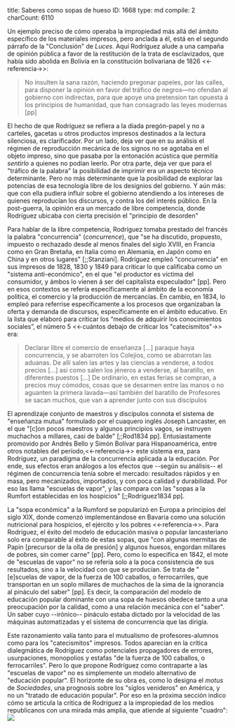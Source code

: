 title:          Saberes como sopas de hueso
ID:             1668
type:           md
compile:        2
charCount:      6110


Un ejemplo preciso de cómo operaba la impropiedad más allá del ámbito específico de los materiales impresos, pero anclada a él, está en el segundo párrafo de la "Conclusión" de *Luces*. Aquí Rodríguez alude a una campaña de opinión pública a favor de la restitución de la trata de esclavizados, que había sido abolida en Bolivia en la constitución bolivariana de 1826 <<-referencia->>:

>No insulten la sana razón, haciendo pregonar papeles, por las calles, para disponer la opinion en favor del tráfico de negros—no ofendan al gobierno con indirectas, para que apoye una pretension tan opuesta á los principios de humanidad, que han consagrado las leyes modernas [pp]

El hecho de que Rodríguez se refiera a la díada pregón-papel y no a carteles, gacetas u otros productos impresos destinados a la lectura silenciosa, es clarificador. Por un lado, deja ver que en su análisis el régimen de reproducción mecánica de los signos no se agotaba en el objeto impreso, sino que pasaba por la  entonación acústica que permitía *sentirlo* a quienes no podían leerlo. Por otra parte, deja ver que para el "tráfico de la palabra" la posibilidad de imprimir era un aspecto técnico determinante. Pero no más determinante que la posibilidad de explorar las potencias de esa tecnología libre de los designios del gobierno. Y aún más: que con ella pudiera influir sobre el gobierno atendiendo a los intereses de quienes reproducían los discursos, y contra los del interés público. En la post-guerra, la opinión era un mercado de libre competencia, donde Rodríguez ubicaba con cierta precisión el "principio de desorden"

Para hablar de la libre competencia, Rodríguez tomaba prestado del francés la palabra "concurrencia" (*concurrence*), que "se ha discutido, propuesto, impuesto o rechazado desde al menos finales del siglo XVIII, en Francia como en Gran Bretaña, en Italia como en Alemania, en Japón como en China y en otros lugares" [;;Stanziani]. Rodríguez empleó "concurrencia" en sus impresos de 1828, 1830 y 1849 para criticar lo que calificaba como un "sistema anti-económico", en el que "el productor es víctima del consumidor, y ámbos lo vienen á ser del capitalista especulador" [pp]. Pero en esos contextos se refería específicamente al ámbito de la economía política, el comercio y la producción de mercancías. En cambio, en 1834, lo empleó  para referrise específicamente a los procesos que organizaban la oferta y demanda de discursos, específicamente en el ámbito educativo. En la lista que elaboró para criticar los “medios de adquirir los conocimientos sociales”, el número 5 <<-cuántos debajo de criticar los "catecismitos"->> era:

>Declarar libre el comercio de enseñanza [...] paraque haya concurrencia, y se abarroten los Colejios, como se abarrotan las aduanas. De allí salen las artes y las ciencias a venderse, a todos precios [...] asi como salen los jéneros a venderse, al baratillo, en diferentes puestos [...] De ordinario, en estas ferias se compran, a precios muy cómodos, cosas que se desarmen entre las manos o no aguanten la primera lavada—así también del baratillo de Profesores se sacan muchos, que van a aprender junto con sus discípulos

El aprendizaje conjunto de maestros y discípulos connota el sistema de "enseñanza mutua" formulado por el cuaquero inglés  Joseph Lancaster, en el que "[c]on pocos maestros y algunos principios vagos, se instruyen muchachos a millares, casi de balde" [;;Rod1834 pp]. Entusiastamente promovido por Andrés Bello y Simón Bolívar  para Hispanoamérica, entre otros notables del período,<<-referencia->> este sistema era, para Rodríguez, un paradigma de la concurrencia aplicada a la educación. Por ende, sus efectos eran análogos a los efectos que --según su análisis-- el régimen de concurrencia tenía sobre el mercado: resultados rápidos y en masa, pero mecanizados, importados, y con poca calidad y durabilidad. Por eso las llama "escuelas de vapor", y las compara con las "sopas a la Rumfort establecidas en los hospicios" [;;Rodriguez1834 pp]. 

La "sopa económica" a la Rumford  se popularizó en Europa a principios del siglo XIX, donde comenzó implementándose en Bavaria como una solución nutricional para hospicios, el ejército y los pobres <<-referencia->>. Para Rodríguez, el éxito del modelo de  educación masiva o popular lancasteriano solo era comparable al éxito de estas sopas, que "con algunas mermitas de Papin [precursor de la olla de presión] y algunos huesos, engordan millares de pobres, sin comer carne" [pp]. Pero, como lo especifica en 1842, el mote de "escuelas de vapor" no se refería solo a la poca consistencia de sus resultados, sino a la velocidad con que se producían. Se trata de "[e]scuelas de vapor, de la fuerza de 100 caballos, o ferrocarriles, que transportan en un soplo millares de muchachos de la sima de la ignorancia al pináculo del saber" [pp]. Es decir, la comparación del modelo de educación popular dominante con una sopa de huesos obedece tanto a una preocupación por la calidad, como a una relación mecánica con el "saber". Un saber cuyo --irónico-- pináculo estaba dictado por la velocidad de las máquinas automatizadas y el sistema de concurrencia que las dirigía. 

Este razonamiento valía tanto para el mutualismo de profesores-alumnos como para los "catecismitos" impresos. Todos aparecían en la crítica dialegmática de Rodríguez como potenciales propagadores de errores, usurpaciones, monopolios y estafas "de la fuerza de 100 caballos, o ferrocarriles". Pero lo que propone Rodríguez como contraparte a las "escuelas de vapor" no es simplemente un modelo alternativo de "educación popular". El horizonte de su obra es, como lo designa el *motus* de *Sociedades*, una prognosis sobre los "siglos venideros" en América, y no un "tratado de educación popular". Por eso en la próxima sección indico cómo se articula la crítica de Rodríguez a la impropiedad de los medios republicanos con una mirada más amplia, que atiende al siguiente "cuadro":
![](file:///home/febres/Pictures/Screenshots/Screenshot%20from%202023-06-08%2016-46-15.png)
<!-- el ORDEN PUBLICO / es el asunto del dia / en América hay muchas castas -->
